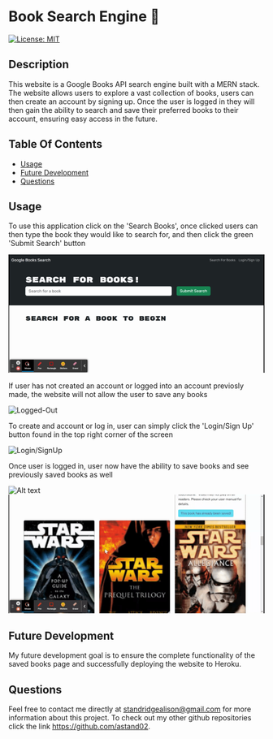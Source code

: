 # Book Search Engine 📖 

 [![License: MIT](https://img.shields.io/badge/License-MIT-yellow.svg)](https://opensource.org/licenses/MIT)

  ## Description 
  This website is a Google Books API search engine built with a MERN stack. The website allows users to explore a vast collection of books, users can then create an account by signing up. Once the user is logged in they will then gain the ability to search and save their preferred books to their account, ensuring easy access in the future.

  ### 

  ## Table Of Contents
  - [Usage](#usage)
  - [Future Development](#futureDevelopment)
  - [Questions](#questions)

  ## Usage 
  To use this application click on the 'Search Books', once clicked users can then type the book they would like to search for, and then click the green 'Submit Search' button

  ![Search](<readMe/Vite + React.gif>)

  If user has not created an account or logged into an account previosly made, the website will not allow the user to save any books

  ![Logged-Out](<readMe/Vite + React (1).gif>)

  To create and account or log in, user can simply click the 'Login/Sign Up' button found in the top right corner of the screen 

  ![Login/SignUp](<readMe/Vite + React (2).gif>)

  Once user is logged in, user now have the ability to save books and see previously saved books as well
  
  ![Alt text](<readMe/Vite + React (3).gif>)
  ![Alt text](<readMe/Vite + React (4).gif>)

  ## Future Development 
  My future development goal is to ensure the complete functionality of the saved books page and successfully deploying the website to Heroku. 
  
   ## Questions 
  Feel free to contact me directly at standridgealison@gmail.com for more information about this project. 
  To check out my other github repositories click the link
  https://github.com/astand02.




